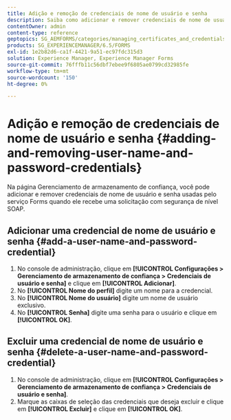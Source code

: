 ```yaml
---
title: Adição e remoção de credenciais de nome de usuário e senha
description: Saiba como adicionar e remover credenciais de nome de usuário e senha.
contentOwner: admin
content-type: reference
geptopics: SG_AEMFORMS/categories/managing_certificates_and_credentials
products: SG_EXPERIENCEMANAGER/6.5/FORMS
exl-id: 1e2b82d6-ca1f-4421-9a51-ec97fdc315d3
solution: Experience Manager, Experience Manager Forms
source-git-commit: 76fffb11c56dbf7ebee9f6805ae0799cd32985fe
workflow-type: tm+mt
source-wordcount: '150'
ht-degree: 0%

---
```


# Adição e remoção de credenciais de nome de usuário e senha {#adding-and-removing-user-name-and-password-credentials}

Na página Gerenciamento de armazenamento de confiança, você pode adicionar e remover credenciais de nome de usuário e senha usadas pelo serviço Forms quando ele recebe uma solicitação com segurança de nível SOAP.

## Adicionar uma credencial de nome de usuário e senha {#add-a-user-name-and-password-credential}

1. No console de administração, clique em **[!UICONTROL Configurações > Gerenciamento de armazenamento de confiança > Credenciais de usuário e senha]** e clique em **[!UICONTROL Adicionar]**.
1. No **[!UICONTROL Nome do perfil]** digite um nome para a credencial.
1. No **[!UICONTROL Nome do usuário]** digite um nome de usuário exclusivo.
1. No **[!UICONTROL Senha]** digite uma senha para o usuário e clique em **[!UICONTROL OK]**.

## Excluir uma credencial de nome de usuário e senha {#delete-a-user-name-and-password-credential}

1. No console de administração, clique em **[!UICONTROL Configurações > Gerenciamento de armazenamento de confiança > Credenciais de usuário e senha]**.
1. Marque as caixas de seleção das credenciais que deseja excluir e clique em **[!UICONTROL Excluir]** e clique em **[!UICONTROL OK]**.

